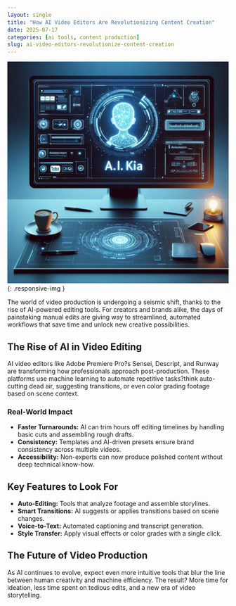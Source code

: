```yaml
---
layout: single
title: "How AI Video Editors Are Revolutionizing Content Creation"
date: 2025-07-17
categories: [ai tools, content production]
slug: ai-video-editors-revolutionize-content-creation
---
```


![AI at work](/assets/blogs/ai-video-editors-revolutionize-content-creation-1.jpg){: .responsive-img }

The world of video production is undergoing a seismic shift, thanks to the rise of AI-powered editing tools. For creators and brands alike, the days of painstaking manual edits are giving way to streamlined, automated workflows that save time and unlock new creative possibilities.

## The Rise of AI in Video Editing

AI video editors like Adobe Premiere Pro?s Sensei, Descript, and Runway are transforming how professionals approach post-production. These platforms use machine learning to automate repetitive tasks?think auto-cutting dead air, suggesting transitions, or even color grading footage based on scene context.

### Real-World Impact

- **Faster Turnarounds:** AI can trim hours off editing timelines by handling basic cuts and assembling rough drafts.
- **Consistency:** Templates and AI-driven presets ensure brand consistency across multiple videos.
- **Accessibility:** Non-experts can now produce polished content without deep technical know-how.

## Key Features to Look For

- **Auto-Editing:** Tools that analyze footage and assemble storylines.
- **Smart Transitions:** AI suggests or applies transitions based on scene changes.
- **Voice-to-Text:** Automated captioning and transcript generation.
- **Style Transfer:** Apply visual effects or color grades with a single click.

## The Future of Video Production

As AI continues to evolve, expect even more intuitive tools that blur the line between human creativity and machine efficiency. The result? More time for ideation, less time spent on tedious edits, and a new era of video storytelling.

